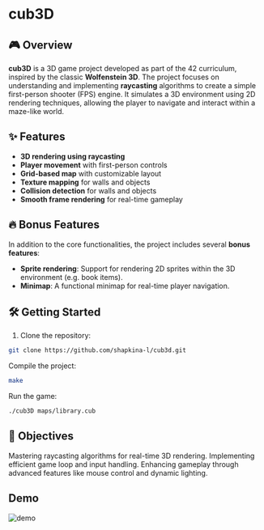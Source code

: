 # cub3D

## 🎮 Overview
**cub3D** is a 3D game project developed as part of the 42 curriculum, inspired by the classic **Wolfenstein 3D**. The project focuses on understanding and implementing **raycasting** algorithms to create a simple first-person shooter (FPS) engine. It simulates a 3D environment using 2D rendering techniques, allowing the player to navigate and interact within a maze-like world.

## ✨ Features
- **3D rendering using raycasting**
- **Player movement** with first-person controls
- **Grid-based map** with customizable layout
- **Texture mapping** for walls and objects
- **Collision detection** for walls and objects
- **Smooth frame rendering** for real-time gameplay

## 🔥 Bonus Features
In addition to the core functionalities, the project includes several **bonus features**:
- **Sprite rendering**: Support for rendering 2D sprites within the 3D environment (e.g. book items).
- **Minimap**: A functional minimap for real-time player navigation.

## 🛠️ Getting Started
1. Clone the repository:
  ```bash
  git clone https://github.com/shapkina-l/cub3d.git
  ```
Compile the project:
  ```bash
  make
  ```
Run the game:
  ```bash
  ./cub3D maps/library.cub
  ```
## 🎯 Objectives
Mastering raycasting algorithms for real-time 3D rendering.
Implementing efficient game loop and input handling.
Enhancing gameplay through advanced features like mouse control and dynamic lighting.

## Demo

![demo](https://github.com/shapkina-l/cub3d/demo/1.png)